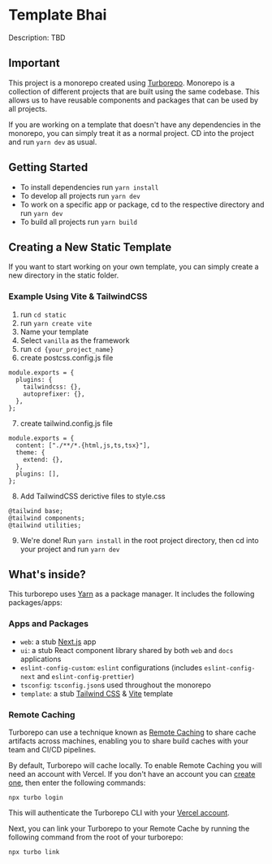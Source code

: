 # Template Bhai

Description: TBD

## Important
This project is a monorepo created using [Turborepo](https://turborepo.org/).
Monorepo is a collection of different projects that are built using the same codebase.
This allows us to have reusable components and packages that can be used by all projects.

If you are working on a template that doesn't have any dependencies in the monorepo, you can simply
treat it as a normal project. CD into the project and run `yarn dev` as usual.

## Getting Started

- To install dependencies run `yarn install`
- To develop all projects run `yarn dev`
- To work on a specific app or package, cd to the respective directory and run `yarn dev`
- To build all projects run `yarn build`

## Creating a New Static Template

If you want to start working on your own template, you can simply create a new directory in the static folder.

### Example Using Vite & TailwindCSS
1. run `cd static`
2. run `yarn create vite`
3. Name your template
4. Select `vanilla` as the framework
5. run `cd {your_project_name}`
6. create postcss.config.js file
```
module.exports = {
  plugins: {
    tailwindcss: {},
    autoprefixer: {},
  },
};

```
7. create tailwind.config.js file
```
module.exports = {
  content: ["./**/*.{html,js,ts,tsx}"],
  theme: {
    extend: {},
  },
  plugins: [],
};

```
8. Add TailwindCSS derictive files to style.css
```
@tailwind base;
@tailwind components;
@tailwind utilities;
```
9. We're done! Run `yarn install` in the root project directory, then cd into your project and run `yarn dev`

## What's inside?

This turborepo uses [Yarn](https://classic.yarnpkg.com/lang/en/) as a package manager. It includes the following packages/apps:

### Apps and Packages

- `web`: a stub [Next.js](https://nextjs.org) app
- `ui`: a stub React component library shared by both `web` and `docs` applications
- `eslint-config-custom`: `eslint` configurations (includes `eslint-config-next` and `eslint-config-prettier`)
- `tsconfig`: `tsconfig.json`s used throughout the monorepo
- `template`: a stub [Tailwind CSS](https://tailwindcss.com/) & [Vite](https://vitejs.dev/) template

### Remote Caching

Turborepo can use a technique known as [Remote Caching](https://turborepo.org/docs/core-concepts/remote-caching) to share cache artifacts across machines, enabling you to share build caches with your team and CI/CD pipelines.

By default, Turborepo will cache locally. To enable Remote Caching you will need an account with Vercel. If you don't have an account you can [create one](https://vercel.com/signup), then enter the following commands:

```
npx turbo login
```

This will authenticate the Turborepo CLI with your [Vercel account](https://vercel.com/docs/concepts/personal-accounts/overview).

Next, you can link your Turborepo to your Remote Cache by running the following command from the root of your turborepo:

```
npx turbo link
```

